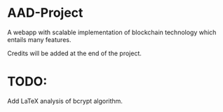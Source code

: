 # AAD-Project
A webapp with scalable implementation of blockchain technology which entails many features.


Credits will be added at the end of the project.


# TODO:

Add LaTeX analysis of bcrypt algorithm.
